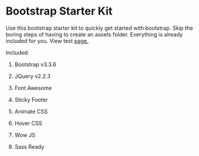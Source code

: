 # Bootstrap Starter Kit

Use this bootstrap starter kit to quickly get started with bootstrap. Skip the boring steps of having to create an assets folder. Everything is already included for you. View test <a href="http://f.carlosbaston.com/bootstrap-starter-kit/test.html">page.</a>

Included:

1. Bootstrap v3.3.6

2. JQuery v2.2.3

3. Font Awesome

4. Sticky Footer

5. Animate CSS

6. Hover CSS

7. Wow JS

8. Sass Ready
